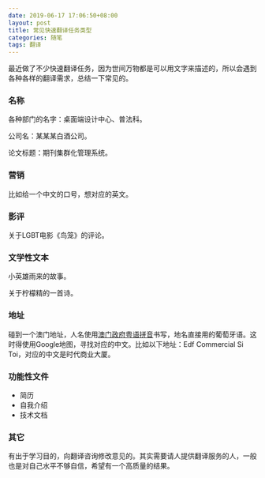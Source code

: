 ```yaml
---
date: 2019-06-17 17:06:50+08:00
layout: post
title: 常见快速翻译任务类型
categories: 随笔
tags: 翻译
---
```


最近做了不少快速翻译任务，因为世间万物都是可以用文字来描述的，所以会遇到各种各样的翻译需求，总结一下常见的。

### 名称

各种部门的名字：桌面端设计中心、普法科。

公司名：某某某白酒公司。

论文标题：期刊集群化管理系统。

### 营销

比如给一个中文的口号，想对应的英文。

### 影评

关于LGBT电影《鸟笼》的评论。

### 文学性文本

小英雄雨来的故事。

关于柠檬精的一首诗。

### 地址

碰到一个澳门地址，人名使用[澳门政府粤语拼音](https://zh.wikipedia.org/wiki/%E6%BE%B3%E9%96%80%E6%94%BF%E5%BA%9C%E7%B2%B5%E8%AA%9E%E6%8B%BC%E9%9F%B3)书写，地名直接用的葡萄牙语。这时得使用Google地图，寻找对应的中文。比如以下地址：Edf Commercial Si Toi，对应的中文是时代商业大厦。

### 功能性文件

* 简历
* 自我介绍
* 技术文档

### 其它

有出于学习目的，向翻译咨询修改意见的。其实需要请人提供翻译服务的人，一般也是对自己水平不够自信，希望有一个高质量的结果。


